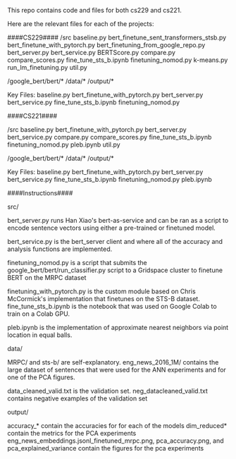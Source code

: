 This repo contains code and files for both cs229 and cs221. 

Here are the relevant files for each of the projects:

####CS229####
/src
  baseline.py
  bert_finetune_sent_transformers_stsb.py
  bert_finetune_with_pytorch.py
  bert_finetuning_from_google_repo.py
  bert_server.py
  bert_service.py
  BERTScore.py
  compare.py
  compare_scores.py
  fine_tune_sts_b.ipynb
  finetuning_nomod.py
  k-means.py
  run_lm_finetuning.py
  util.py
 
/google_bert/bert/*
/data/*
/output/*

Key Files:
baseline.py
bert_finetune_with_pytorch.py
bert_server.py
bert_service.py
fine_tune_sts_b.ipynb
finetuning_nomod.py

####CS221####

/src
  baseline.py
  bert_finetune_with_pytorch.py
  bert_server.py
  bert_service.py
  compare.py
  compare_scores.py
  fine_tune_sts_b.ipynb
  finetuning_nomod.py
  pleb.ipynb
  util.py

/google_bert/bert/*
/data/*
/output/*


Key Files:
baseline.py
bert_finetune_with_pytorch.py
bert_server.py
bert_service.py
fine_tune_sts_b.ipynb
finetuning_nomod.py
pleb.ipynb

####Instructions####

src/

bert_server.py runs Han Xiao's bert-as-service and can be ran as a script to encode sentence vectors using either a pre-trained or finetuned model.

bert_service.py is the bert_server client and where all of the accuracy and analysis functions are implemented. 

finetuning_nomod.py is a script that submits the google_bert/bert/run_classifier.py script to a Gridspace cluster to finetune BERT on the MRPC dataset

finetuning_with_pytorch.py is the custom module based on Chris McCormick's implementation that finetunes on the STS-B dataset. fine_tune_sts_b.ipynb is the notebook that was used on Google Colab to train on a Colab GPU.

pleb.ipynb is the implementation of approximate nearest neighbors via point location in equal balls.

data/

MRPC/ and sts-b/ are self-explanatory.
eng_news_2016_1M/ contains the large dataset of sentences that were used for the ANN experiments and for one of the PCA figures.

data_cleaned_valid.txt is the validation set.
neg_datacleaned_valid.txt contains negative examples of the validation set

output/

accuracy_* contain the accuracies for for each of the models 
dim_reduced* contain the metrics for the PCA experiments
eng_news_embeddings.jsonl_finetuned_mrpc.png, pca_accuracy.png, and pca_explained_variance contain the figures for the pca experiments
